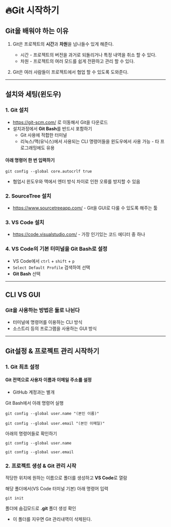 # 🔥Git 시작하기

## Git을 배워야 하는 이유
  1. Git은 프로젝트의 **시간**과 **차원**을 넘나들수 있게 해준다.
     
     * 시간 - 프로젝트의 버전을 과거로 되돌리거나 특정 내역을 취소 할 수 있다.
     * 차원 - 프로젝트의 여러 모드를 쉽게 전환하고 관리 할 수 있다.
       
  2. Git은 여러 사람들이 프로젝트에서 협업 할 수 있도록 도와준다.


---

## 설치와 세팅(윈도우)

### 1. Git 설치

 * https://git-scm.com/ 로 이동해서 Git을 다운로드
 * 설치과정에서 **Git Bash**를 반드시 포함하기
   * Git 사용에 적합한 터미널
   * 리눅스/맥(유닉스)에서 사용되는 CLI 명령어들을 윈도우에서 사용 가능 - 타 프로그래밍에도 유용


#### 아래 명령어 한 번 입력하기
```
git config --global core.autocrlf true 
```
 * 협업시 윈도우와 맥에서 엔터 방식 차이로 인한 오류를 방지할 수 있음

### 2. SourceTree 설치
* https://www.sourcetreeapp.com/ - Git을 GUI로 다룰 수 있도록 해주는 툴

### 3. VS Code 설치
* https://code.visualstudio.com/ - 가장 인기있는 코드 에디터 중 하나

### 4. VS Code의 기본 터미널을 Git Bash로 설정
* VS Code에서 ``ctrl`` + ``shift`` + ``p``
* ``Select Default Profile`` 검색하여 선택
* **Git Bash** 선택

---

## CLI VS GUI
### Git을 사용하는 방법은 둘로 나뉜다
  * 터미널에 명령어를 이용하는 CLI 방식
  * 소스트리 등의 프로그램을 사용하는 GUI 방식

---

## Git설정 & 프로젝트 관리 시작하기

### 1. Git 최초 설정
#### Git 전역으로 사용자 이름과 이메일 주소를 설정
  * GitHub 계정과는 별개

Git Bash에서 아래 명령어 실행

```
git config --global user.name "(본인 이름)"
```

```
git config --global user.email "(본인 이메일)"
```

아래의 명령어들로 확인하기

```
git config --global user.name
```

```
git config --global user.email
```

### 2. 프로젝트 생성 & Git 관리 시작

적당한 위치에 원하는 이름으로 폴더를 생성하고 **VS Code**로 열람

해당 폴더에서(VS Code 터미널 기본) 아래 명령어 입력

```
git init
```

폴더에 숨김모드로 **.git** 폴더 생성 확인
  * 이 폴더를 지우면 Git 관리내역이 삭제된다.
